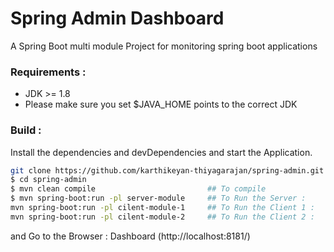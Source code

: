 # Spring Admin Dashboard

A Spring Boot multi module Project for monitoring spring boot applications


### Requirements :
- JDK >= 1.8 
- Please make sure you set $JAVA_HOME points to the correct JDK 

### Build :
Install the dependencies and devDependencies and start the Application.

```sh
git clone https://github.com/karthikeyan-thiyagarajan/spring-admin.git
$ cd spring-admin    
$ mvn clean compile                         ## To compile
$ mvn spring-boot:run -pl server-module     ## To Run the Server : 
mvn spring-boot:run -pl cilent-module-1     ## To Run the Client 1 :
mvn spring-boot:run -pl cilent-module-2     ## To Run the Client 2 :

```
and Go to the Browser : Dashboard (http://localhost:8181/)
